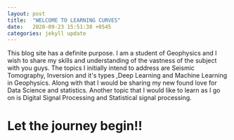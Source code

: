 ```yaml
---
layout: post
title:  "WELCOME TO LEARNING CURVES"
date:   2020-09-23 15:51:38 +0545
categories: jekyll update
---
```

 This blog site has a definite purpose. I am a student of Geophysics and I wish to share my skills and understanding of the vastness
 of the subject with you guys. The topics I initially intend to address are Seismic Tomography, Inversion and it's types ,Deep Learning 
 and Machine Learning in Geophysics. Along with that I would be sharing my new found love for Data Science and statistics. Another topic that I would like to learn as I go on is Digital Signal Processing and Statistical signal processing.

 # Let the journey begin!!

 

 